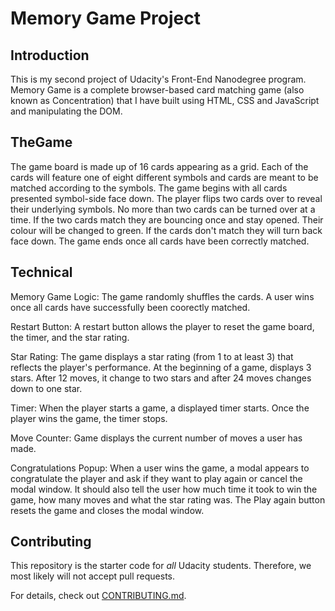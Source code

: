 # Memory Game Project

## Introduction

This is my second project of Udacity's Front-End Nanodegree program. Memory Game is a complete browser-based card matching game (also known as Concentration) that I have built using HTML, CSS and JavaScript and manipulating the DOM.


## TheGame

The game board is made up of 16 cards appearing as a grid. Each of the cards will feature one of eight different symbols and cards are meant to be matched according to the symbols. The game begins with all cards presented symbol-side face down.
The player flips two cards over to reveal their underlying symbols. No more than two cards can be turned over at a time.
If the two cards match they are bouncing once and stay opened. Their colour will be changed to green.
If the cards don't match they will turn back face down. 
The game ends once all cards have been correctly matched.


## Technical

Memory Game Logic:
The game randomly shuffles the cards. A user wins once all cards have successfully been coorectly matched.

Restart Button: A restart button allows the player to reset the game board, the timer, and the star rating.

Star Rating: The game displays a star rating (from 1 to at least 3) that reflects the player's performance. At the beginning of a game, displays  3 stars. After 12 moves, it change to two stars and after 24 moves changes down to one star.

Timer: When the player starts a game, a displayed timer starts. Once the player wins the game, the timer stops.

Move Counter: 
Game displays the current number of moves a user has made.

Congratulations Popup: When a user wins the game, a modal appears to congratulate the player and ask if they want to play again or cancel the modal window. It should also tell the user how much time it took to win the game, how many moves and what the star rating was. The Play again button resets the game and closes the modal window.

## Contributing

This repository is the starter code for _all_ Udacity students. Therefore, we most likely will not accept pull requests.

For details, check out [CONTRIBUTING.md](CONTRIBUTING.md).
